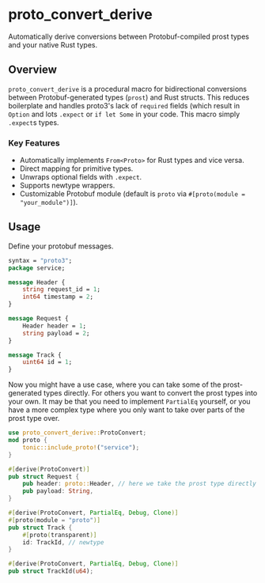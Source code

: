 # proto_convert_derive

Automatically derive conversions between Protobuf-compiled prost types and your native Rust types.

## Overview

`proto_convert_derive` is a procedural macro for bidirectional conversions between Protobuf-generated types (`prost`) and Rust structs. This reduces boilerplate and handles proto3's lack of `required` fields (which result in `Option` and lots `.expect` or `if let Some` in your code. This macro simply `.expect`s types.

### Key Features

- Automatically implements `From<Proto>` for Rust types and vice versa.
- Direct mapping for primitive types.
- Unwraps optional fields with `.expect`.
- Supports newtype wrappers.
- Customizable Protobuf module (default is `proto` via `#[proto(module = "your_module")]`).


## Usage

Define your protobuf messages.

```protobuf
syntax = "proto3";
package service;

message Header {
    string request_id = 1;
    int64 timestamp = 2;
}

message Request {
    Header header = 1;
    string payload = 2;
}

message Track {
    uint64 id = 1;
}
```

Now you might have a use case, where you can take some of the prost-generated
types directly. For others you want to convert the prost types into your own. It
may be that you need to implement `PartialEq` yourself, or you have a more
complex type where you only want to take over parts of the prost type over.

```rust
use proto_convert_derive::ProtoConvert;
mod proto {
    tonic::include_proto!("service");
}

#[derive(ProtoConvert)]
pub struct Request {
    pub header: proto::Header, // here we take the prost type directly
    pub payload: String,
}

#[derive(ProtoConvert, PartialEq, Debug, Clone)]
#[proto(module = "proto")]
pub struct Track {
    #[proto(transparent)]
    id: TrackId, // newtype
}

#[derive(ProtoConvert, PartialEq, Debug, Clone)]
pub struct TrackId(u64);
```
